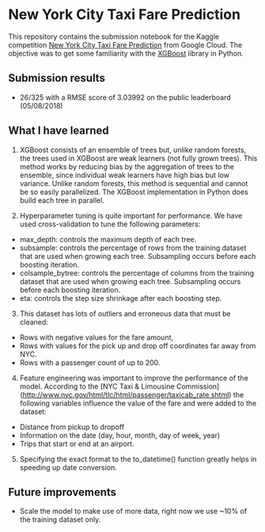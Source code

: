 # New York City Taxi Fare Prediction

This repository contains the submission notebook for the Kaggle competition [New York City Taxi Fare Prediction](https://www.kaggle.com/c/new-york-city-taxi-fare-prediction) from Google Cloud. The objective was to get some familiarity with the [XGBoost](https://xgboost.readthedocs.io/en/latest/index.html) library in Python.

## Submission results

- 26/325 with a RMSE score of 3.03992 on the public leaderboard (05/08/2018)

## What I have learned

1) XGBoost consists of an ensemble of trees but, unlike random forests, the trees used in XGBoost are weak learners (not fully grown trees). This method works by 
reducing bias by the aggregation of trees to the ensemble, since individual weak learners have high bias but low variance. Unlike random forests, this method is 
sequential and cannot be so easily parallelized. The XGBoost implementation in Python does build each tree in parallel.

2) Hyperparameter tuning is quite important for performance. We have used cross-validation to tune the following parameters:
- max_depth: controls the maximum depth of each tree.
- subsample: controls the percentage of rows from the training dataset that are used when growing each tree. Subsampling occurs before each boosting iteration.
- colsample_bytree: controls the percentage of columns from the training dataset that are used when growing each tree. Subsampling occurs before each boosting iteration.
- eta: controls the step size shrinkage after each boosting step. 

3) This dataset has lots of outliers and erroneous data that must be cleaned:
  - Rows with negative values for the fare amount,
  - Rows with values for the pick up and drop off coordinates far away from NYC.
  - Rows with a passenger count of up to 200.
  
 4) Feature engineering was important to improve the performance of the model. According to the [NYC Taxi & Limousine Commission]
 (http://www.nyc.gov/html/tlc/html/passenger/taxicab_rate.shtml) the following variables influence the value of the fare and were added to the dataset:
 - Distance from pickup to dropoff
 - Information on the date (day, hour, month, day of week, year)
 - Trips that start or end at an airport.
 
 5) Specifying the exact format to the to_datetime() function greatly helps in speeding up date conversion.
  
## Future improvements

- Scale the model to make use of more data, right now we use ~10% of the training dataset only. 
